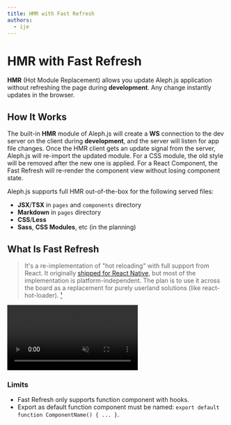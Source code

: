 ```yaml
---
title: HMR with Fast Refresh
authors:
  - ije
---
```


# HMR with Fast Refresh

**HMR** (Hot Module Replacement) allows you update Aleph.js application without refreshing the page during **development**.  Any change instantly updates in the browser.

## How It Works

The built-in **HMR** module of Aleph.js will create a **WS** connection to the dev server on the client during **development**, and the server will listen for app file changes. Once the HMR client gets an update signal from the server, Aleph.js will re-import the updated module. For a CSS module, the old style will be removed after the new one is applied. For a React Component, the Fast Refresh will re-render the component view without losing component state.

Aleph.js supports full HMR out-of-the-box for the following served files:

- **JSX**/**TSX** in `pages` and `components` directory
- **Markdown** in `pages`  directory
- **CSS**/**Less**
- **Sass**, **CSS Modules**, etc (in the planning)

## What Is Fast Refresh

> It's a re-implementation of "hot reloading" with full support from React. It originally [shipped for React Native](https://twitter.com/dan_abramov/status/1169687758849400832), but most of the implementation is platform-independent. The plan is to use it across the board as a replacement for purely userland solutions (like react-hot-loader). [¹]

<video src="/docs/fast-refresh.mp4" loop autoplay muted></video>

[¹]: https://github.com/facebook/react/issues/16604#issuecomment-528663101

### Limits
- Fast Refresh only supports function component with hooks.
- Export as default function component must be named: `export default function ComponentName() { ... }`.
